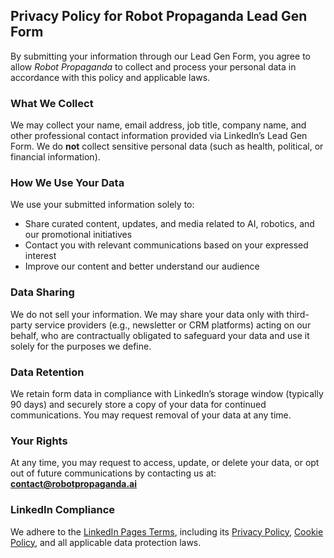 ## Privacy Policy for Robot Propaganda Lead Gen Form

By submitting your information through our Lead Gen Form, you agree to allow *Robot Propaganda* to collect and process your personal data in accordance with this policy and applicable laws.

### What We Collect
We may collect your name, email address, job title, company name, and other professional contact information provided via LinkedIn’s Lead Gen Form. We do **not** collect sensitive personal data (such as health, political, or financial information).

### How We Use Your Data
We use your submitted information solely to:

- Share curated content, updates, and media related to AI, robotics, and our promotional initiatives  
- Contact you with relevant communications based on your expressed interest  
- Improve our content and better understand our audience

### Data Sharing
We do not sell your information. We may share your data only with third-party service providers (e.g., newsletter or CRM platforms) acting on our behalf, who are contractually obligated to safeguard your data and use it solely for the purposes we define.

### Data Retention
We retain form data in compliance with LinkedIn’s storage window (typically 90 days) and securely store a copy of your data for continued communications. You may request removal of your data at any time.

### Your Rights
At any time, you may request to access, update, or delete your data, or opt out of future communications by contacting us at: **contact@robotpropaganda.ai**

### LinkedIn Compliance
We adhere to the [LinkedIn Pages Terms](https://www.linkedin.com/legal/pages-terms), including its [Privacy Policy](https://www.linkedin.com/legal/privacy-policy), [Cookie Policy](https://www.linkedin.com/legal/cookie-policy), and all applicable data protection laws.
